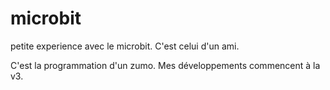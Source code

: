 # microbit
petite experience avec le microbit. C'est celui d'un ami.

C'est la programmation d'un zumo. Mes développements commencent à la v3.
